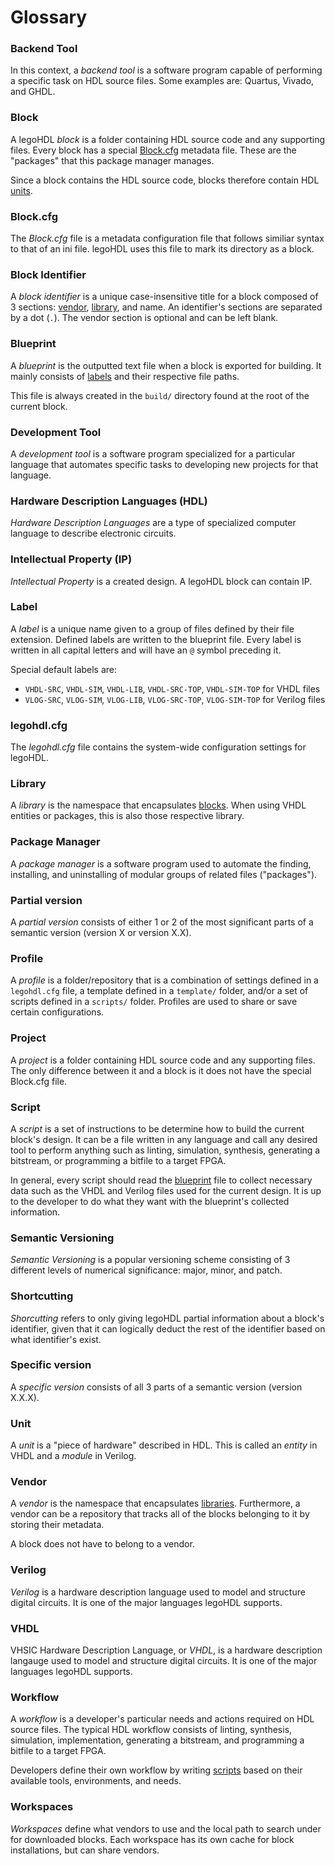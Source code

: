 # Glossary

### Backend Tool
In this context, a _backend_ _tool_ is a software program capable of performing a specific task on HDL source files. Some examples are: Quartus, Vivado, and GHDL.

### Block
A legoHDL _block_ is a folder containing HDL source code and any supporting files. Every block has a special [Block.cfg](./glossary.md#blockcfg) metadata file. These are the "packages" that this package manager manages.

Since a block contains the HDL source code, blocks therefore contain HDL [units](./glossary.md#unit).

### Block.cfg
The _Block.cfg_ file is a metadata configuration file that follows similiar syntax to that of an ini file. legoHDL uses this file to mark its directory as a block.

### Block Identifier
A _block_ _identifier_ is a unique case-insensitive title for a block composed of 3 sections: [vendor](./glossary.md#vendor), [library](./glossary.md#library), and name. An identifier's sections are separated by a dot (`.`). The vendor section is optional and can be left blank.

### Blueprint
A _blueprint_ is the outputted text file when a block is exported for building. It mainly consists of [labels](./glossary.md#label) and their respective file paths. 

This file is always created in the `build/` directory found at the root of the current block.

### Development Tool
A _development tool_ is a software program specialized for a particular language that automates specific tasks to developing new projects for that language.

### Hardware Description Languages (HDL)
_Hardware_ _Description_ _Languages_ are a type of specialized computer language to describe electronic circuits.

### Intellectual Property (IP)
_Intellectual Property_ is a created design. A legoHDL block can contain IP. 

### Label
A _label_ is a unique name given to a group of files defined by their file extension. Defined labels are written to the blueprint file. Every label is written in all capital letters and will have an `@` symbol preceding it.

Special default labels are: 
- `VHDL-SRC`, `VHDL-SIM`, `VHDL-LIB`, `VHDL-SRC-TOP`, `VHDL-SIM-TOP` for VHDL files
- `VLOG-SRC`, `VLOG-SIM`, `VLOG-LIB`, `VLOG-SRC-TOP`, `VLOG-SIM-TOP` for Verilog files

### legohdl.cfg
The _legohdl.cfg_ file contains the system-wide configuration settings for legoHDL.

### Library
A _library_ is the namespace that encapsulates [blocks](./glossary.md#block). When using VHDL entities or packages, this is also those respective library.

### Package Manager
A _package manager_ is a software program used to automate the finding, installing, and uninstalling of modular groups of related files ("packages").

### Partial version
A _partial_ _version_ consists of either 1 or 2 of the most significant parts of a semantic version (version X or version X.X). 

### Profile
A _profile_ is a folder/repository that is a combination of settings defined in a `legohdl.cfg` file, a template defined in a `template/` folder, and/or a set of scripts defined in a `scripts/` folder. Profiles are used to share or save certain configurations.

### Project
A _project_ is a folder containing HDL source code and any supporting files. The only difference between it and a block is it does not have the special Block.cfg file.

### Script
A _script_ is a set of instructions to be determine how to build the current block's design. It can be a file written in any language and call any desired tool to perform anything such as linting, simulation, synthesis, generating a bitstream, or programming a bitfile to a target FPGA.

In general, every script should read the [blueprint](./glossary.md#blueprint) file to collect necessary data such as the VHDL and Verilog files used for the current design. It is up to the developer to do what they want with the blueprint's collected information.

### Semantic Versioning
_Semantic_ _Versioning_ is a popular versioning scheme consisting of 3 different levels of numerical significance: major, minor, and patch.

### Shortcutting
_Shorcutting_ refers to only giving legoHDL partial information about a block's identifier, given that it can logically deduct the rest of the identifier based on what identifier's exist.

### Specific version
A _specific_ _version_ consists of all 3 parts of a semantic version (version X.X.X).

### Unit
A _unit_ is a "piece of hardware" described in HDL. This is called an _entity_ in VHDL and a _module_ in Verilog.

### Vendor
A _vendor_ is the namespace that encapsulates [libraries](./glossary.md#library). Furthermore, a vendor can be a repository that tracks all of the blocks belonging to it by storing their metadata. 

A block does not have to belong to a vendor.

### Verilog
_Verilog_ is a hardware description language used to model and structure digital circuits. It is one of the major languages legoHDL supports.

### VHDL
VHSIC Hardware Description Language, or _VHDL_, is a hardware description langauge used to model and structure digital circuits. It is one of the major languages legoHDL supports.

### Workflow
A _workflow_ is a developer's particular needs and actions required on HDL source files. The typical HDL workflow consists of linting, synthesis, simulation, implementation, generating a bitstream, and programming a bitfile to a target FPGA.

Developers define their own workflow by writing [scripts](./glossary.md#script) based on their available tools, environments, and needs.

### Workspaces
_Workspaces_ define what vendors to use and the local path to search under for downloaded blocks. Each workspace has its own cache for block installations, but can share vendors.